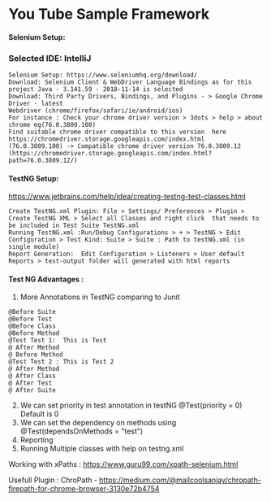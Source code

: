 # You Tube Sample Framework

#### Selenium Setup:
### Selected IDE: IntelliJ

```
Selenium Setup: https://www.seleniumhq.org/download/
Download: Selenium Client & WebDriver Language Bindings as for this project Java - 3.141.59	- 2018-11-14 is selected
Download: Third Party Drivers, Bindings, and Plugins - > Google Chrome Driver - latest
Webdriver (chrome/firefox/safari/ie/android/ios)
For instance : Check your chrome driver version > 3dots > help > about chrome eg(76.0.3809.100)
Find suitable chrome driver compatible to this version  here https://chromedriver.storage.googleapis.com/index.html
(76.0.3809.100) -> Compatible chrome driver version 76.0.3809.12 (https://chromedriver.storage.googleapis.com/index.html?path=76.0.3809.12/)
```

#### TestNG Setup:

https://www.jetbrains.com/help/idea/creating-testng-test-classes.html

```
Create TestNG.xml Plugin: File > Settings/ Preferences > Plugin >  Create TestNG XML > Select all Classes and right click  that needs to be included in Test Suite TestNG.xml
Running TestNG.xml :Run/Debug Configurations > + > TestNG > Edit Configuration > Test Kind: Suite > Suite : Path to testNG.xml (in single module)
Report Generation:  Edit Configuration > Listeners > User default Reports > test-output folder will generated with html reports 
```

#### Test NG Advantages : 


1. More Annotations in TestNG comparing to Junit 

```
@Before Suite
@Before Test
@Before Class
@Before Method
@Test Test 1:  This is Test
@ After Method
@ Before Method
@Test Test 2 : This is Test 2
@ After Method
@ After Class
@ After Test
@ After Suite
```
2. We can set priority in test annotation in testNG @Test(priority = 0) Default is 0
3. We can set the dependency on methods using @Test(dependsOnMethods = "test")
4. Reporting
5. Running Multiple classes with help on testng.xml 

Working with xPaths : https://www.guru99.com/xpath-selenium.html

Usefull Plugin : ChroPath - https://medium.com/@mailcoolsanjay/chropath-firepath-for-chrome-browser-3130e72b4754
